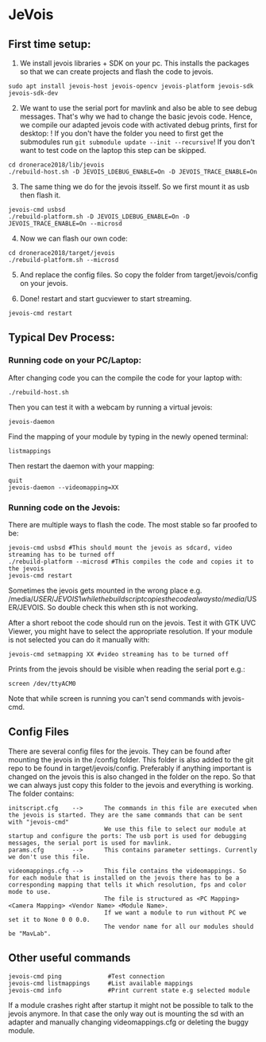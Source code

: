 JeVois
======

## First time setup:

1. We install jevois libraries + SDK on your pc. This installs the packages so that we can create projects and flash the code to jevois.

```
sudo apt install jevois-host jevois-opencv jevois-platform jevois-sdk jevois-sdk-dev

```

2. We want to use the serial port for mavlink and also be able to see debug messages. That's why we had to change the basic jevois code.
   Hence, we compile our adapted jevois code with activated debug prints, first for desktop:
   ! If you don't have the folder you need to first get the submodules run ```git submodule update --init --recursive```!
   If you don't want to test code on the laptop this step can be skipped.
```
cd dronerace2018/lib/jevois
./rebuild-host.sh -D JEVOIS_LDEBUG_ENABLE=On -D JEVOIS_TRACE_ENABLE=On

```

3. The same thing we do for the jevois itsself. So we first mount it as usb then flash it.
```
jevois-cmd usbsd
./rebuild-platform.sh -D JEVOIS_LDEBUG_ENABLE=On -D JEVOIS_TRACE_ENABLE=On --microsd
```


4. Now we can flash our own code:
```
cd dronerace2018/target/jevois
./rebuild-platform.sh --microsd
```

5. And replace the config files. So copy the folder from target/jevois/config on your jevois.

6. Done! restart and start gucviewer to start streaming.

```
jevois-cmd restart
```

## Typical Dev Process:

### Running code on your PC/Laptop:

After changing code you can the compile the code for your laptop with:

```
./rebuild-host.sh
```

Then you can test it with a webcam by running a virtual jevois:
```
jevois-daemon 
```
Find the mapping of your module by typing in the newly opened terminal:
```
listmappings
```
Then restart the daemon with your mapping:
```
quit
jevois-daemon --videomapping=XX
```

### Running code on the Jevois:

There are multiple ways to flash the code. The most stable so far proofed to be:

```
jevois-cmd usbsd #This should mount the jevois as sdcard, video streaming has to be turned off
./rebuild-platform --microsd #This compiles the code and copies it to the jevois
jevois-cmd restart
```
Sometimes the jevois gets mounted in the wrong place e.g. /media/$USER/JEVOIS1 while the build script copies the code always to /media/$USER/JEVOIS. So double check this when sth is not working.

After a short reboot the code should run on the jevois. Test it with GTK UVC Viewer, you might have to select the appropriate resolution. If your module is not selected you can do it manually with:


```
jevois-cmd setmapping XX #video streaming has to be turned off
```

Prints from the jevois should be visible when reading the serial port e.g.:
```
screen /dev/ttyACM0
```
Note that while screen is running you can't send commands with jevois-cmd.

## Config Files

There are several config files for the jevois. They can be found after mounting the jevois in the /config folder.
This folder is also added to the git repo to be found in target/jevois/config. Preferably if anything important is changed on the jevois this is also changed in the folder on the repo. So that we can always just copy this folder to the jevois and everything is working.
The folder contains:
```
initscript.cfg    -->      The commands in this file are executed when the jevois is started. They are the same commands that can be sent with "jevois-cmd"
                           We use this file to select our module at startup and configure the ports: The usb port is used for debugging messages, the serial port is used for mavlink.
params.cfg        -->      This contains parameter settings. Currently we don't use this file.

videomappings.cfg -->      This file contains the videomappings. So for each module that is installed on the jevois there has to be a corresponding mapping that tells it which resolution, fps and color mode to use.
                           The file is structured as <PC Mapping> <Camera Mapping> <Vendor Name> <Module Name>.
                           If we want a module to run without PC we set it to None 0 0 0.0.
                           The vendor name for all our modules should be "MavLab".
```

## Other useful commands

```
jevois-cmd ping 			#Test connection
jevois-cmd listmappings 	#List available mappings
jevois-cmd info 			#Print current state e.g selected module
```

If a module crashes right after startup it might not be possible to talk to the jevois anymore. In that case the only way out is mounting the sd with an adapter and manually changing videomappings.cfg or deleting the buggy module.